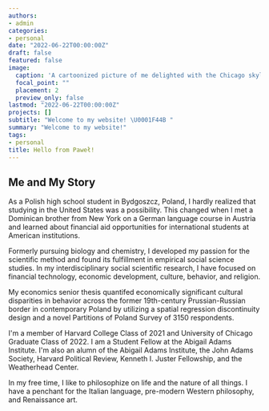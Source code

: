 ```yaml
---
authors:
- admin
categories:
- personal
date: "2022-06-22T00:00:00Z"
draft: false
featured: false
image:
  caption: 'A cartoonized picture of me delighted with the Chicago skyline...'
  focal_point: ""
  placement: 2
  preview_only: false
lastmod: "2022-06-22T00:00:00Z"
projects: []
subtitle: "Welcome to my website! \U0001F44B "
summary: "Welcome to my website!"
tags:
- personal
title: Hello from Paweł!
---
```


## Me and My Story

As a Polish high school student in Bydgoszcz, Poland, I hardly realized that studying in the United States was a possibility. This changed when I met a Dominican brother from New York on a German language course in Austria and learned about financial aid opportunities for international students at American institutions. 

Formerly pursuing biology and chemistry, I developed my passion for the scientific method and found its fulfillment in empirical social science studies. In my interdisciplinary social scientific research, I have focused on financial technology, economic development, culture, behavior, and religion. 

My economics senior thesis quantifed economically significant cultural disparities in behavior across the former 19th-century Prussian-Russian border in contemporary Poland by utilizing a spatial regression discontinuity design and a novel Partitions of Poland Survey of 3150 respondents. 

I'm a member of Harvard College Class of 2021 and University of Chicago Graduate Class of 2022. I am a Student Fellow at the Abigail Adams Institute. I'm also an alumn of the Abigail Adams Institute, the John Adams Society, Harvard Political Review,  Kenneth I. Juster Fellowship, and the Weatherhead Center.

In my free time, I like to philosophize on life and the nature of all things. I have a penchant for the Italian language, pre-modern Western philosophy, and Renaissance art.



